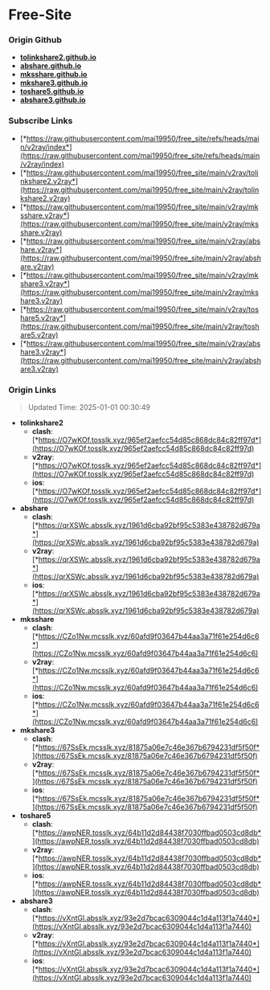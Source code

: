# Free-Site

### Origin Github

- [**tolinkshare2.github.io**](https://github.com/tolinkshare2/tolinkshare2.github.io)
- [**abshare.github.io**](https://github.com/abshare/abshare.github.io)
- [**mksshare.github.io**](https://github.com/mksshare/mksshare.github.io)
- [**mkshare3.github.io**](https://github.com/mkshare3/mkshare3.github.io)
- [**toshare5.github.io**](https://github.com/toshare5/toshare5.github.io)
- [**abshare3.github.io**](https://github.com/abshare3/abshare3.github.io)

### Subscribe Links

- [*https://raw.githubusercontent.com/mai19950/free_site/refs/heads/main/v2ray/index*](https://raw.githubusercontent.com/mai19950/free_site/refs/heads/main/v2ray/index)
- [*https://raw.githubusercontent.com/mai19950/free_site/main/v2ray/tolinkshare2.v2ray*](https://raw.githubusercontent.com/mai19950/free_site/main/v2ray/tolinkshare2.v2ray)
- [*https://raw.githubusercontent.com/mai19950/free_site/main/v2ray/mksshare.v2ray*](https://raw.githubusercontent.com/mai19950/free_site/main/v2ray/mksshare.v2ray)
- [*https://raw.githubusercontent.com/mai19950/free_site/main/v2ray/abshare.v2ray*](https://raw.githubusercontent.com/mai19950/free_site/main/v2ray/abshare.v2ray)
- [*https://raw.githubusercontent.com/mai19950/free_site/main/v2ray/mkshare3.v2ray*](https://raw.githubusercontent.com/mai19950/free_site/main/v2ray/mkshare3.v2ray)
- [*https://raw.githubusercontent.com/mai19950/free_site/main/v2ray/toshare5.v2ray*](https://raw.githubusercontent.com/mai19950/free_site/main/v2ray/toshare5.v2ray)
- [*https://raw.githubusercontent.com/mai19950/free_site/main/v2ray/abshare3.v2ray*](https://raw.githubusercontent.com/mai19950/free_site/main/v2ray/abshare3.v2ray)

### Origin Links

> Updated Time: 2025-01-01 00:30:49

- **tolinkshare2**
  - **clash**: [*https://O7wKOf.tosslk.xyz/965ef2aefcc54d85c868dc84c82ff97d*](https://O7wKOf.tosslk.xyz/965ef2aefcc54d85c868dc84c82ff97d)
  - **v2ray**: [*https://O7wKOf.tosslk.xyz/965ef2aefcc54d85c868dc84c82ff97d*](https://O7wKOf.tosslk.xyz/965ef2aefcc54d85c868dc84c82ff97d)
  - **ios**: [*https://O7wKOf.tosslk.xyz/965ef2aefcc54d85c868dc84c82ff97d*](https://O7wKOf.tosslk.xyz/965ef2aefcc54d85c868dc84c82ff97d)
- **abshare**
  - **clash**: [*https://qrXSWc.absslk.xyz/1961d6cba92bf95c5383e438782d679a*](https://qrXSWc.absslk.xyz/1961d6cba92bf95c5383e438782d679a)
  - **v2ray**: [*https://qrXSWc.absslk.xyz/1961d6cba92bf95c5383e438782d679a*](https://qrXSWc.absslk.xyz/1961d6cba92bf95c5383e438782d679a)
  - **ios**: [*https://qrXSWc.absslk.xyz/1961d6cba92bf95c5383e438782d679a*](https://qrXSWc.absslk.xyz/1961d6cba92bf95c5383e438782d679a)
- **mksshare**
  - **clash**: [*https://CZo1Nw.mcsslk.xyz/60afd9f03647b44aa3a71f61e254d6c6*](https://CZo1Nw.mcsslk.xyz/60afd9f03647b44aa3a71f61e254d6c6)
  - **v2ray**: [*https://CZo1Nw.mcsslk.xyz/60afd9f03647b44aa3a71f61e254d6c6*](https://CZo1Nw.mcsslk.xyz/60afd9f03647b44aa3a71f61e254d6c6)
  - **ios**: [*https://CZo1Nw.mcsslk.xyz/60afd9f03647b44aa3a71f61e254d6c6*](https://CZo1Nw.mcsslk.xyz/60afd9f03647b44aa3a71f61e254d6c6)
- **mkshare3**
  - **clash**: [*https://67SsEk.mcsslk.xyz/81875a06e7c46e367b6794231df5f50f*](https://67SsEk.mcsslk.xyz/81875a06e7c46e367b6794231df5f50f)
  - **v2ray**: [*https://67SsEk.mcsslk.xyz/81875a06e7c46e367b6794231df5f50f*](https://67SsEk.mcsslk.xyz/81875a06e7c46e367b6794231df5f50f)
  - **ios**: [*https://67SsEk.mcsslk.xyz/81875a06e7c46e367b6794231df5f50f*](https://67SsEk.mcsslk.xyz/81875a06e7c46e367b6794231df5f50f)
- **toshare5**
  - **clash**: [*https://awpNER.tosslk.xyz/64b11d2d84438f7030ffbad0503cd8db*](https://awpNER.tosslk.xyz/64b11d2d84438f7030ffbad0503cd8db)
  - **v2ray**: [*https://awpNER.tosslk.xyz/64b11d2d84438f7030ffbad0503cd8db*](https://awpNER.tosslk.xyz/64b11d2d84438f7030ffbad0503cd8db)
  - **ios**: [*https://awpNER.tosslk.xyz/64b11d2d84438f7030ffbad0503cd8db*](https://awpNER.tosslk.xyz/64b11d2d84438f7030ffbad0503cd8db)
- **abshare3**
  - **clash**: [*https://vXntGl.absslk.xyz/93e2d7bcac6309044c1d4a113f1a7440*](https://vXntGl.absslk.xyz/93e2d7bcac6309044c1d4a113f1a7440)
  - **v2ray**: [*https://vXntGl.absslk.xyz/93e2d7bcac6309044c1d4a113f1a7440*](https://vXntGl.absslk.xyz/93e2d7bcac6309044c1d4a113f1a7440)
  - **ios**: [*https://vXntGl.absslk.xyz/93e2d7bcac6309044c1d4a113f1a7440*](https://vXntGl.absslk.xyz/93e2d7bcac6309044c1d4a113f1a7440)
